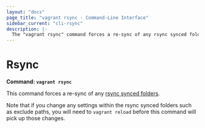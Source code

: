 ```yaml
---
layout: "docs"
page_title: "vagrant rsync - Command-Line Interface"
sidebar_current: "cli-rsync"
description: |-
  The "vagrant rsync" command forces a re-sync of any rsync synced folders.
---
```


# Rsync

**Command: `vagrant rsync`**

This command forces a re-sync of any
[rsync synced folders](/docs/synced-folders/rsync.html).

Note that if you change any settings within the rsync synced folders such
as exclude paths, you will need to `vagrant reload` before this command will
pick up those changes.
